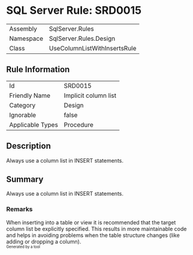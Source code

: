 ﻿# SQL Server Rule: SRD0015
  
|    |    |
|----|----|
| Assembly | SqlServer.Rules |
| Namespace | SqlServer.Rules.Design |
| Class | UseColumnListWithInsertsRule |
  
## Rule Information
  
|    |    |
|----|----|
| Id | SRD0015 |
| Friendly Name | Implicit column list |
| Category | Design |
| Ignorable | false |
| Applicable Types | Procedure  |
  
## Description
  
Always use a column list in INSERT statements.
  
## Summary
  
Always use a column list in INSERT statements.
  
### Remarks
  
When inserting into a table or view it is recommended that the target column list be
explicitly specified. This results in more maintainable code and helps in avoiding problems
when the table structure changes (like adding or dropping a column).  
<sub><sup>Generated by a tool</sup></sub>
